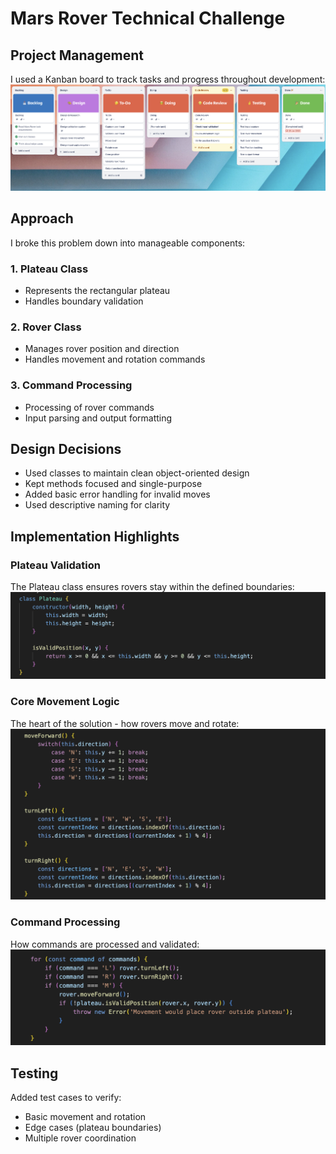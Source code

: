 # Mars Rover Technical Challenge

## Project Management
I used a Kanban board to track tasks and progress throughout development:
![Kanban Board](screenshots/kanban-board.png)

## Approach
I broke this problem down into manageable components:

### 1. Plateau Class
- Represents the rectangular plateau
- Handles boundary validation

### 2. Rover Class
- Manages rover position and direction
- Handles movement and rotation commands

### 3. Command Processing
- Processing of rover commands
- Input parsing and output formatting

## Design Decisions
- Used classes to maintain clean object-oriented design
- Kept methods focused and single-purpose
- Added basic error handling for invalid moves
- Used descriptive naming for clarity

## Implementation Highlights

### Plateau Validation
The Plateau class ensures rovers stay within the defined boundaries:
![Plateau Validation](screenshots/plateaiu-validation.png)

### Core Movement Logic
The heart of the solution - how rovers move and rotate:
![Movement Logic](screenshots/movement-logic.png)

### Command Processing
How commands are processed and validated:
![Command Processing](screenshots/command-processing.png)

## Testing
Added test cases to verify:
- Basic movement and rotation
- Edge cases (plateau boundaries)
- Multiple rover coordination
